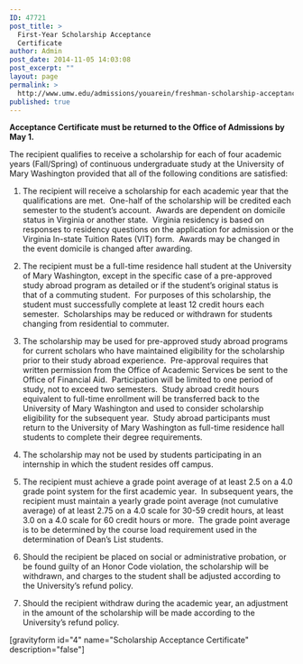 ```yaml
---
ID: 47721
post_title: >
  First-Year Scholarship Acceptance
  Certificate
author: Admin
post_date: 2014-11-05 14:03:08
post_excerpt: ""
layout: page
permalink: >
  http://www.umw.edu/admissions/youarein/freshman-scholarship-acceptance/
published: true
---
```

<strong>Acceptance Certificate must be returned to the Office of Admissions by May 1.</strong>

The recipient qualifies to receive a scholarship for each of four academic years (Fall/Spring) of continuous undergraduate study at the University of Mary Washington provided that all of the following conditions are satisfied:
<ol>
	<li>The recipient will receive a scholarship for each academic year that the qualifications are met.  One-half of the scholarship will be credited each semester to the student’s account.  Awards are dependent on domicile status in Virginia or another state.  Virginia residency is based on responses to residency questions on the application for admission or the Virginia In-state Tuition Rates (VIT) form.  Awards may be changed in the event domicile is changed after awarding.</li>
</ol>
<ol start="2">
	<li>The recipient must be a full-time residence hall student at the University of Mary Washington, except in the specific case of a pre-approved study abroad program as detailed or if the student’s original status is that of a commuting student.  For purposes of this scholarship, the student must successfully complete at least 12 credit hours each semester.  Scholarships may be reduced or withdrawn for students changing from residential to commuter.</li>
</ol>
<ol start="3">
	<li>The scholarship may be used for pre-approved study abroad programs for current scholars who have maintained eligibility for the scholarship prior to their study abroad experience.  Pre-approval requires that written permission from the Office of Academic Services be sent to the Office of Financial Aid.  Participation will be limited to one period of study, not to exceed two semesters.  Study abroad credit hours equivalent to full-time enrollment will be transferred back to the University of Mary Washington and used to consider scholarship eligibility for the subsequent year.  Study abroad participants must return to the University of Mary Washington as full-time residence hall students to complete their degree requirements.</li>
</ol>
<ol start="4">
	<li>The scholarship may not be used by students participating in an internship in which the student resides off campus.</li>
</ol>
<ol start="5">
	<li>The recipient must achieve a grade point average of at least 2.5 on a 4.0 grade point system for the first academic year.  In subsequent years, the recipient must maintain a yearly grade point average (not cumulative average) of at least 2.75 on a 4.0 scale for 30-59 credit hours, at least 3.0 on a 4.0 scale for 60 credit hours or more.  The grade point average is to be determined by the course load requirement used in the determination of Dean’s List students.</li>
</ol>
<ol start="6">
	<li>Should the recipient be placed on social or administrative probation, or be found guilty of an Honor Code violation, the scholarship will be withdrawn, and charges to the student shall be adjusted according to the University’s refund policy.</li>
</ol>
<ol start="7">
	<li>Should the recipient withdraw during the academic year, an adjustment in the amount of the scholarship will be made according to the University’s refund policy.</li>
</ol>
[gravityform id="4" name="Scholarship Acceptance Certificate" description="false"]